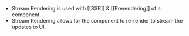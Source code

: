 - Stream Rendering is used with [[SSR]] & [[Prerendering]] of a component. 
- Stream Rendering allows for the component to re-render to stream the updates to UI.